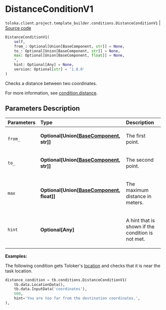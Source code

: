 # DistanceConditionV1
`toloka.client.project.template_builder.conditions.DistanceConditionV1` | [Source code](https://github.com/Toloka/toloka-kit/blob/v1.2.0.post1/src/client/project/template_builder/conditions.py#L86)

```python
DistanceConditionV1(
    self,
    from_: Optional[Union[BaseComponent, str]] = None,
    to_: Optional[Union[BaseComponent, str]] = None,
    max: Optional[Union[BaseComponent, float]] = None,
    *,
    hint: Optional[Any] = None,
    version: Optional[str] = '1.0.0'
)
```

Checks a distance between two coordinates.


For more information, see [condition.distance](https://toloka.ai/docs/template-builder/reference/condition.distance).

## Parameters Description

| Parameters | Type | Description |
| :----------| :----| :-----------|
`from_`|**Optional\[Union\[[BaseComponent](toloka.client.project.template_builder.base.BaseComponent.md), str\]\]**|<p>The first point.</p>
`to_`|**Optional\[Union\[[BaseComponent](toloka.client.project.template_builder.base.BaseComponent.md), str\]\]**|<p>The second point.</p>
`max`|**Optional\[Union\[[BaseComponent](toloka.client.project.template_builder.base.BaseComponent.md), float\]\]**|<p>The maximum distance in meters.</p>
`hint`|**Optional\[Any\]**|<p>A hint that is shown if the condition is not met.</p>

**Examples:**

The following condition gets Toloker's [location](toloka.client.project.template_builder.data.LocationData.md)
and checks that it is near the task location.

```python
distance_condition = tb.conditions.DistanceConditionV1(
    tb.data.LocationData(),
    tb.data.InputData('coordinates'),
    500,
    hint='You are too far from the destination coordinates.',
),
```
